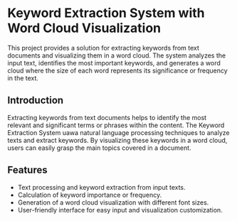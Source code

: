 # Keyword Extraction System with Word Cloud Visualization

This project provides a solution for extracting keywords from text documents and visualizing them in a word cloud. The system analyzes the input text, identifies the most important keywords, and generates a word cloud where the size of each word represents its significance or frequency in the text.

## Introduction

Extracting keywords from text documents helps to identify the most relevant and significant terms or phrases within the content. The Keyword Extraction System uawa natural language processing techniques to analyze texts and extract keywords. By visualizing these keywords in a word cloud, users can easily grasp the main topics covered in a document.

## Features

- Text processing and keyword extraction from input texts.
- Calculation of keyword importance or frequency.
- Generation of a word cloud visualization with different font sizes.
- User-friendly interface for easy input and visualization customization.

 
